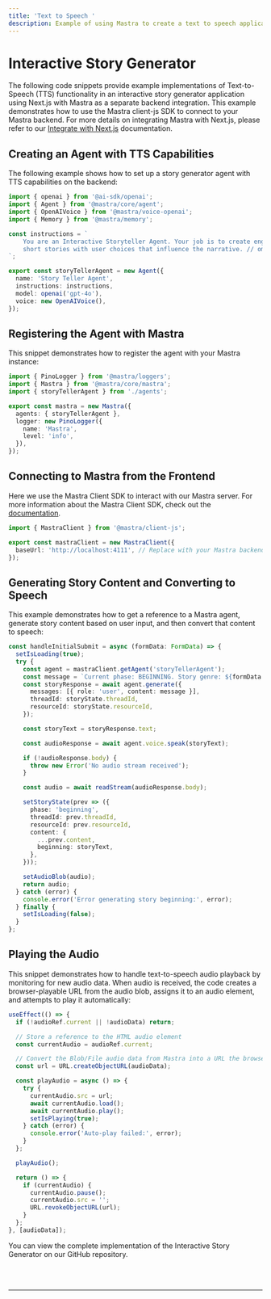 ```yaml
---
title: 'Text to Speech '
description: Example of using Mastra to create a text to speech application.
---
```


# Interactive Story Generator

The following code snippets provide example implementations of Text-to-Speech (TTS) functionality in an interactive story generator application using Next.js with Mastra as a separate backend integration. This example demonstrates how to use the Mastra client-js SDK to connect to your Mastra backend. For more details on integrating Mastra with Next.js, please refer to our [Integrate with Next.js](/docs/frameworks/next-js) documentation.

## Creating an Agent with TTS Capabilities

The following example shows how to set up a story generator agent with TTS capabilities on the backend:

```typescript filename="src/mastra/agents/index.ts"
import { openai } from '@ai-sdk/openai';
import { Agent } from '@mastra/core/agent';
import { OpenAIVoice } from '@mastra/voice-openai';
import { Memory } from '@mastra/memory';

const instructions = `
    You are an Interactive Storyteller Agent. Your job is to create engaging
    short stories with user choices that influence the narrative. // omitted for brevity
`;

export const storyTellerAgent = new Agent({
  name: 'Story Teller Agent',
  instructions: instructions,
  model: openai('gpt-4o'),
  voice: new OpenAIVoice(),
});
```

## Registering the Agent with Mastra

This snippet demonstrates how to register the agent with your Mastra instance:

```typescript filename="src/mastra/index.ts"
import { PinoLogger } from '@mastra/loggers';
import { Mastra } from '@mastra/core/mastra';
import { storyTellerAgent } from './agents';

export const mastra = new Mastra({
  agents: { storyTellerAgent },
  logger: new PinoLogger({
    name: 'Mastra',
    level: 'info',
  }),
});
```

## Connecting to Mastra from the Frontend

Here we use the Mastra Client SDK to interact with our Mastra server. For more information about the Mastra Client SDK, check out the [documentation](../../docs/server-db/mastra-client).

```typescript filename="src/app/page.tsx"
import { MastraClient } from '@mastra/client-js';

export const mastraClient = new MastraClient({
  baseUrl: 'http://localhost:4111', // Replace with your Mastra backend URL
});
```

## Generating Story Content and Converting to Speech

This example demonstrates how to get a reference to a Mastra agent, generate story content based on user input, and then convert that content to speech:

```typescript filename="/app/components/StoryManager.tsx"
const handleInitialSubmit = async (formData: FormData) => {
  setIsLoading(true);
  try {
    const agent = mastraClient.getAgent('storyTellerAgent');
    const message = `Current phase: BEGINNING. Story genre: ${formData.genre}, Protagonist name: ${formData.protagonistDetails.name}, Protagonist age: ${formData.protagonistDetails.age}, Protagonist gender: ${formData.protagonistDetails.gender}, Protagonist occupation: ${formData.protagonistDetails.occupation}, Story Setting: ${formData.setting}`;
    const storyResponse = await agent.generate({
      messages: [{ role: 'user', content: message }],
      threadId: storyState.threadId,
      resourceId: storyState.resourceId,
    });

    const storyText = storyResponse.text;

    const audioResponse = await agent.voice.speak(storyText);

    if (!audioResponse.body) {
      throw new Error('No audio stream received');
    }

    const audio = await readStream(audioResponse.body);

    setStoryState(prev => ({
      phase: 'beginning',
      threadId: prev.threadId,
      resourceId: prev.resourceId,
      content: {
        ...prev.content,
        beginning: storyText,
      },
    }));

    setAudioBlob(audio);
    return audio;
  } catch (error) {
    console.error('Error generating story beginning:', error);
  } finally {
    setIsLoading(false);
  }
};
```

## Playing the Audio

This snippet demonstrates how to handle text-to-speech audio playback by monitoring for new audio data. When audio is received, the code creates a browser-playable URL from the audio blob, assigns it to an audio element, and attempts to play it automatically:

```typescript filename="/app/components/StoryManager.tsx"
useEffect(() => {
  if (!audioRef.current || !audioData) return;

  // Store a reference to the HTML audio element
  const currentAudio = audioRef.current;

  // Convert the Blob/File audio data from Mastra into a URL the browser can play
  const url = URL.createObjectURL(audioData);

  const playAudio = async () => {
    try {
      currentAudio.src = url;
      await currentAudio.load();
      await currentAudio.play();
      setIsPlaying(true);
    } catch (error) {
      console.error('Auto-play failed:', error);
    }
  };

  playAudio();

  return () => {
    if (currentAudio) {
      currentAudio.pause();
      currentAudio.src = '';
      URL.revokeObjectURL(url);
    }
  };
}, [audioData]);
```

You can view the complete implementation of the Interactive Story Generator on our GitHub repository.

<br />
<br />
<hr className="dark:border-[#404040] border-gray-300" />
<br />
<br />
<GithubLink
  link={
    "https://github.com/mastra-ai/voice-examples/tree/main/text-to-speech/interactive-story"
  }
/>
